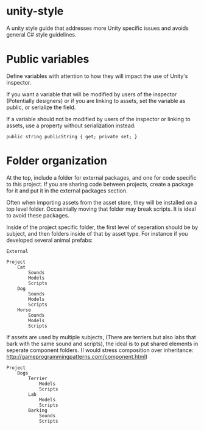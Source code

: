 # unity-style
A unity style guide that addresses more Unity specific issues and avoids general C# style guidelines.

# Public variables
Define variables with attention to how they will impact the use of Unity's inspector.

If you want a variable that will be modified by users of the inspector (Potentially designers) or if you are linking to assets, set the variable as public, or serialize the field.

If a variable should not be modified by users of the inspector or linking to assets, use a property without serialization instead:

```
public string publicString { get; private set; }
```

# Folder organization
At the top, include a folder for external packages, and one for code specific to this project. If you are sharing code between projects, create a package for it and put it in the external packages section.

Often when importing assets from the asset store, they will be installed on a top level folder. Occasinially moving that folder may break scripts. It is ideal to avoid these packages.

Inside of the project specific folder, the first level of seperation should be by subject, and then folders inside of that by asset type. For instance if you developed several animal prefabs:

```
External

Project
    Cat
        Sounds
        Models
        Scripts
    Dog
        Sounds
        Models
        Scripts
    Horse
        Sounds
        Models
        Scripts
```

If assets are used by multiple subjects, (There are terriers but also labs that bark with the same sound and scripts), the ideal is to put shared elements in seperate component folders. (I would stress composition over inheritance: http://gameprogrammingpatterns.com/component.html)

```
Project
    Dogs
        Terrier
            Models
            Scripts
        Lab
            Models
            Scripts
        Barking
            Sounds
            Scripts
```
